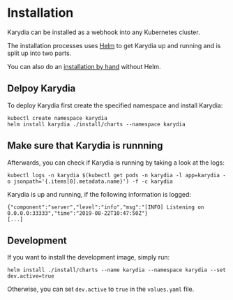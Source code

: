 # Installation
Karydia can be installed as a webhook into any Kubernetes cluster.

The installation processes uses [Helm](https://github.com/helm/helm) to get Karydia up and running and is split up into two parts.

You can also do an [installation by hand](../docs/manualInstallation.md) without Helm.

## Delpoy Karydia
To deploy Karydia first create the specified namespace and install Karydia:
```
kubectl create namespace karydia
helm install karydia ./install/charts --namespace karydia
```

## Make sure that Karydia is runnning
Afterwards, you can check if Karydia is running by taking a look at the logs:
```
kubectl logs -n karydia $(kubectl get pods -n karydia -l app=karydia -o jsonpath='{.items[0].metadata.name}') -f -c karydia
```

Karydia is up and running, if the following information is logged:
```
{"component":"server","level":"info","msg":"[INFO] Listening on 0.0.0.0:33333","time":"2019-08-22T10:47:50Z"}
[...]
```

## Development
If you want to install the development image, simply run:
```
helm install ./install/charts --name karydia --namespace karydia --set dev.active=true
```
Otherwise, you can set `dev.active` to `true` in the `values.yaml` file.
